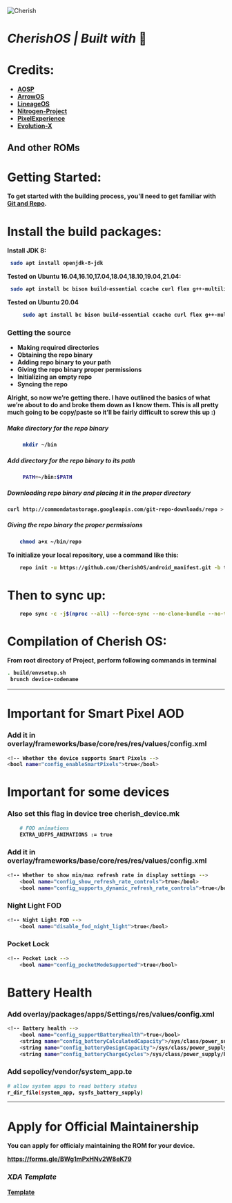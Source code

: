 ![Cherish](assets/cherish.png)
# <b> <i> CherishOS | Built with </i>💖

Credits:
=======
 * [**AOSP**](https://android.googlesource.com)
 * [**ArrowOS**](https://github.com/ArrowOS)
 * [**LineageOS**](https://github.com/LineageOS)
 * [**Nitrogen-Project**](https://github.com/nitrogen-project)
 * [**PixelExperience**](https://github.com/PixelExperience)
 * [**Evolution-X**](https://github.com/Evolution-X)

And other ROMs 
----------------------------------------------------------------------------

Getting Started:
==============

To get started with the building process, you'll need to get familiar with [Git and Repo](http://source.android.com/source/using-repo.html).

Install the build packages:
===============

Install JDK 8:

```bash
 sudo apt install openjdk-8-jdk
```

Tested on Ubuntu 16.04,16.10,17.04,18.04,18.10,19.04,21.04:

```bash
 sudo apt install bc bison build-essential ccache curl flex g++-multilib gcc-multilib git gnupg gperf imagemagick lib32ncurses5-dev lib32readline-dev lib32z1-dev liblz4-tool libncurses5-dev libsdl1.2-dev libssl-dev libwxgtk3.0-dev libxml2 libxml2-utils lzop pngcrush rsync schedtool squashfs-tools xsltproc zip zlib1g-dev
```
Tested on Ubuntu 20.04 
```bash 
     sudo apt install bc bison build-essential ccache curl flex g++-multilib gcc-multilib git gnupg gperf imagemagick lib32ncurses5-dev lib32readline-dev lib32z1-dev liblz4-tool libncurses5-dev libncurses5 libsdl1.2-dev libssl-dev libwxgtk3.0-gtk3-dev libxml2 libxml2-utils lzop pngcrush rsync schedtool squashfs-tools xsltproc zip zlib1g-dev
```
### Getting the source
- Making required directories
- Obtaining the repo binary
- Adding repo binary to your path
- Giving the repo binary proper permissions
- Initializing an empty repo
- Syncing the repo

Alright, so now we’re getting there. I have outlined the basics of what we’re about to do and broke them down as I know them. This is all pretty much going to be copy/paste so it’ll be fairly difficult to screw this up :)

##### Make directory for the repo binary
```bash 
     mkdir ~/bin
```
##### Add directory for the repo binary to its path
```bash 
     PATH=~/bin:$PATH
```
##### Downloading repo binary and placing it in the proper directory

 ```bash 
 curl http://commondatastorage.googleapis.com/git-repo-downloads/repo > ~/bin/repo
 ```

##### Giving the repo binary the proper permissions
```bash 
    chmod a+x ~/bin/repo
 ```     
To initialize your local repository, use a command like this:

```bash
    repo init -u https://github.com/CherishOS/android_manifest.git -b test
```

Then to sync up:
================

```bash
    repo sync -c -j$(nproc --all) --force-sync --no-clone-bundle --no-tags
```
Compilation of Cherish OS:
====================

From root directory of Project, perform following commands in terminal


```bash
. build/envsetup.sh
 brunch device-codename
```
 -----------------------------------------------------------------------------

Important for Smart Pixel AOD
====================
 
### Add it in overlay/frameworks/base/core/res/res/values/config.xml
```bash
<!-- Whether the device supports Smart Pixels -->
<bool name="config_enableSmartPixels">true</bool>
```

Important for some devices
====================
 
### Also set this flag in device tree cherish_device.mk 
```bash
    # FOD animations
    EXTRA_UDFPS_ANIMATIONS := true
```

### Add it in overlay/frameworks/base/core/res/res/values/config.xml 
```bash
<!-- Whether to show min/max refresh rate in display settings -->
    <bool name="config_show_refresh_rate_controls">true</bool>
    <bool name="config_supports_dynamic_refresh_rate_controls">true</bool>
```

### Night Light FOD
```bash
<!-- Night Light FOD -->
    <bool name="disable_fod_night_light">true</bool>
```
 
### Pocket Lock
```bash
<!-- Pocket Lock -->
    <bool name="config_pocketModeSupported">true</bool>
```

Battery Health
====================
### Add overlay/packages/apps/Settings/res/values/config.xml
```bash
<!-- Battery health -->
    <bool name="config_supportBatteryHealth">true</bool>
    <string name="config_batteryCalculatedCapacity">/sys/class/power_supply/bms/charge_full</string>
    <string name="config_batteryDesignCapacity">/sys/class/power_supply/bms/charge_full_design</string>
    <string name="config_batteryChargeCycles">/sys/class/power_supply/bms/cycle_count</string>
```

### Add sepolicy/vendor/system_app.te
```bash
# allow system apps to read battery status
r_dir_file(system_app, sysfs_battery_supply)
```
-----------------------------------------------------------------------------

Apply for Official Maintainership
====================
You can apply for officialy maintaining the ROM for your device.

https://forms.gle/BWg1mPxHNv2W8eK79

### <b> <i> XDA Template </i> ###
[Template](assets/xda.md)

